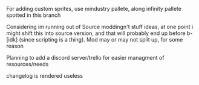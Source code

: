 
For adding custom sprites, use mindustry pallete, along infinity pallete spotted in this branch

Considering im running out of Source moddingn't stuff ideas, at one point i might shift this into source version, and that will probably end up before b-[idk] (since scripting is a thing). Mod may or may not split up, for some reason

Planning to add a discord server/trello for easier managment of resources/needs

changelog is rendered useless
